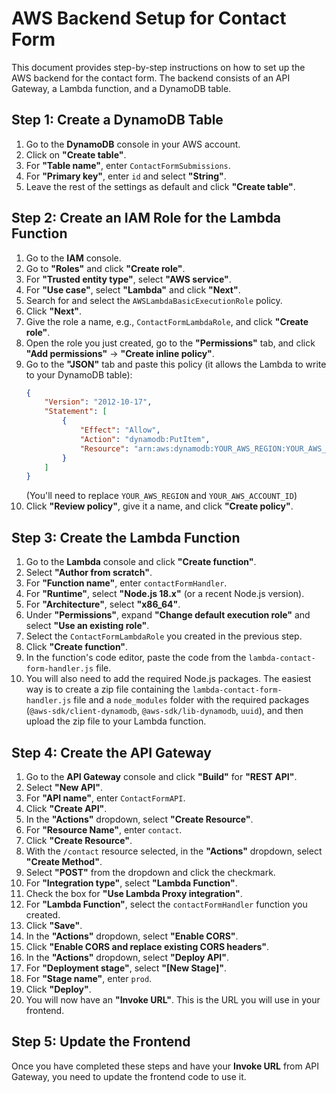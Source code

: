 # AWS Backend Setup for Contact Form

This document provides step-by-step instructions on how to set up the AWS backend for the contact form. The backend consists of an API Gateway, a Lambda function, and a DynamoDB table.

## Step 1: Create a DynamoDB Table

1.  Go to the **DynamoDB** console in your AWS account.
2.  Click on **"Create table"**.
3.  For **"Table name"**, enter `ContactFormSubmissions`.
4.  For **"Primary key"**, enter `id` and select **"String"**.
5.  Leave the rest of the settings as default and click **"Create table"**.

## Step 2: Create an IAM Role for the Lambda Function

1.  Go to the **IAM** console.
2.  Go to **"Roles"** and click **"Create role"**.
3.  For **"Trusted entity type"**, select **"AWS service"**.
4.  For **"Use case"**, select **"Lambda"** and click **"Next"**.
5.  Search for and select the `AWSLambdaBasicExecutionRole` policy.
6.  Click **"Next"**.
7.  Give the role a name, e.g., `ContactFormLambdaRole`, and click **"Create role"**.
8.  Open the role you just created, go to the **"Permissions"** tab, and click **"Add permissions"** -> **"Create inline policy"**.
9.  Go to the **"JSON"** tab and paste this policy (it allows the Lambda to write to your DynamoDB table):
    ```json
    {
        "Version": "2012-10-17",
        "Statement": [
            {
                "Effect": "Allow",
                "Action": "dynamodb:PutItem",
                "Resource": "arn:aws:dynamodb:YOUR_AWS_REGION:YOUR_AWS_ACCOUNT_ID:table/ContactFormSubmissions"
            }
        ]
    }
    ```
    (You'll need to replace `YOUR_AWS_REGION` and `YOUR_AWS_ACCOUNT_ID`)
10. Click **"Review policy"**, give it a name, and click **"Create policy"**.

## Step 3: Create the Lambda Function

1.  Go to the **Lambda** console and click **"Create function"**.
2.  Select **"Author from scratch"**.
3.  For **"Function name"**, enter `contactFormHandler`.
4.  For **"Runtime"**, select **"Node.js 18.x"** (or a recent Node.js version).
5.  For **"Architecture"**, select **"x86_64"**.
6.  Under **"Permissions"**, expand **"Change default execution role"** and select **"Use an existing role"**.
7.  Select the `ContactFormLambdaRole` you created in the previous step.
8.  Click **"Create function"**.
9.  In the function's code editor, paste the code from the `lambda-contact-form-handler.js` file.
10. You will also need to add the required Node.js packages. The easiest way is to create a zip file containing the `lambda-contact-form-handler.js` file and a `node_modules` folder with the required packages (`@aws-sdk/client-dynamodb`, `@aws-sdk/lib-dynamodb`, `uuid`), and then upload the zip file to your Lambda function.

## Step 4: Create the API Gateway

1.  Go to the **API Gateway** console and click **"Build"** for **"REST API"**.
2.  Select **"New API"**.
3.  For **"API name"**, enter `ContactFormAPI`.
4.  Click **"Create API"**.
5.  In the **"Actions"** dropdown, select **"Create Resource"**.
6.  For **"Resource Name"**, enter `contact`.
7.  Click **"Create Resource"**.
8.  With the `/contact` resource selected, in the **"Actions"** dropdown, select **"Create Method"**.
9.  Select **"POST"** from the dropdown and click the checkmark.
10. For **"Integration type"**, select **"Lambda Function"**.
11. Check the box for **"Use Lambda Proxy integration"**.
12. For **"Lambda Function"**, select the `contactFormHandler` function you created.
13. Click **"Save"**.
14. In the **"Actions"** dropdown, select **"Enable CORS"**.
15. Click **"Enable CORS and replace existing CORS headers"**.
16. In the **"Actions"** dropdown, select **"Deploy API"**.
17. For **"Deployment stage"**, select **"[New Stage]"**.
18. For **"Stage name"**, enter `prod`.
19. Click **"Deploy"**.
20. You will now have an **"Invoke URL"**. This is the URL you will use in your frontend.

## Step 5: Update the Frontend

Once you have completed these steps and have your **Invoke URL** from API Gateway, you need to update the frontend code to use it.
